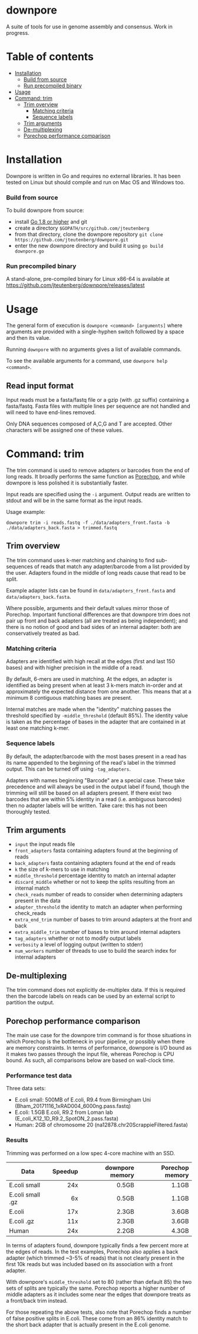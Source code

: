 # downpore
A suite of tools for use in genome assembly and consensus. Work in progress.

# Table of contents
* [Installation](#installation)
  * [Build from source](#build-from-source)
  * [Run precompiled binary](#run-precompile-binary)
* [Usage](#usage)
* [Command: trim](#command-trim)
  * [Trim overview](#trim-overview)
    * [Matching criteria](#matching-criteria)
    * [Sequence labels](#sequence-labels)
  * [Trim arguments](#trim-arguments)
  * [De-multiplexing](#de-multiplexing)
  * [Porechop performance comparison](#porechop-performance-comparison)

# Installation
Downpore is written in Go and requires no external libraries. It has been tested on Linux but should compile and run on Mac OS and Windows too.

### Build from source
To build downpore from source:

* install [Go 1.8 or higher](https://golang.org/doc/install) and git
* create a directory `$GOPATH/src/github.com/jteutenberg`
* from that directory, clone the downpore repository `git clone https://github.com/jteutenberg/downpore.git`
* enter the new downpore directory and build it using `go build downpore.go`

### Run precompiled binary
A stand-alone, pre-compiled binary for Linux x86-64 is available at https://github.com/jteutenberg/downpore/releases/latest

# Usage
The general form of execution is
```downpore <command> [arguments]```
where arguments are provided with a single-hyphen switch followed by a space and then its value.

Running `downpore` with no arguments gives a list of available commands.

To see the available arguments for a command, use `downpore help <command>`.

## Read input format
Input reads must be a fasta/fastq file or a gzip (with .gz suffix) containing a fasta/fastq. Fasta files with multiple lines per sequence are not handled and will need to have end-lines removed.

Only DNA sequences composed of A,C,G and T are accepted. Other characters will be assigned one of these values.

# Command: trim
The trim command is used to remove adapters or barcodes from the end of long reads. It broadly performs the same function as [Porechop](https://github.com/rrwick/Porechop), and while downpore is less polished it is substantially faster.

Input reads are specified using the `-i` argument. Output reads are written to stdout and will be in the same format as the input reads.

Usage example:

```downpore trim -i reads.fastq -f ./data/adapters_front.fasta -b ./data/adapters_back.fasta > trimmed.fastq```

## Trim overview
The trim command uses k-mer matching and chaining to find sub-sequences of reads that match any adapter/barcode from a list provided by the user.  Adapters found in the middle of long reads cause that read to be split.

Example adapter lists can be found in `data/adapters_front.fasta` and `data/adapters_back.fasta`.

Where possible, arguments and their default values mirror those of Porechop. Important functional differences are that downpore trim does not pair up front and back adapters (all are treated as being independent); and there is no notion of good and bad sides of an internal adapter: both are conservatively treated as bad.

### Matching criteria
Adapters are identified with high recall at the edges (first and last 150 bases) and with higher precision in the middle of a read.

By default, 6-mers are used in matching. At the edges, an adapter is identified as being present when at least 3 k-mers match in-order and at approximately the expected distance from one another. This means that at a minimum 8 contiguous matching bases are present.

Internal matches are made when the "identity" matching passes the threshold specified by `-middle_threshold` (default 85%). The identity value is taken as the percentage of bases in the adapter that are contained in at least one matching k-mer. 

### Sequence labels
By default, the adapter/barcode with the most bases present in a read has its name appended to the beginning of the read's label in the trimmed output. This can be turned off using `-tag_adapters`.

Adapters with names beginning "Barcode" are a special case. These take precedence and will always be used in the output label if found, though the trimming will still be based on all adapters present. If there exist two barcodes that are within 5% identity in a read (i.e. ambiguous barcodes) then no adapter labels will be written. Take care: this has not been thoroughly tested.

## Trim arguments
* `input` the input reads file
* `front_adapters` fasta containing adapters found at the beginning of reads
* `back_adapters` fasta containing adapters found at the end of reads
* `k` the size of k-mers to use in matching
* `middle_threshold` percentage identity to match an internal adapter
* `discard_middle` whether or not to keep the splits resulting from an internal match
* `check_reads` number of reads to consider when determining adapters present in the data
* `adapter_threshold` the identity to match an adapter when performing check_reads
* `extra_end_trim` number of bases to trim around adapters at the front and back
* `extra_middle_trim` number of bases to trim around internal adapters
* `tag_adapters` whether or not to modify output labels
* `verbosity` a level of logging output (written to stderr)
* `num_workers` number of threads to use to build the search index for internal adapters

## De-multiplexing
The trim command does not explicitly de-multiplex data. If this is required then the barcode labels on reads can be used by an external script to partition the output.

## Porechop performance comparison
The main use case for the downpore trim command is for those situations in which Porechop is the bottleneck in your pipeline, or possibly when there are memory constraints. In terms of performance, downpore is I/O bound as it makes two passes through the input file, whereas Porechop is CPU bound. As such, all comparisons below are based on wall-clock time.

### Performance test data
Three data sets: 
* E.coli small: 500MB of E.coli, R9.4 from Birmingham Uni (Bham_20171116_1xRAD004_6000ng.pass.fastq)
* E.coli: 1.5GB E.coli, R9.2 from Loman lab (E_coli_K12_1D_R9.2_SpotON_2.pass.fasta)
* Human: 2GB of chromosome 20 (na12878.chr20ScrappieFiltered.fasta) 

### Results

Trimming was performed on a low spec 4-core machine with an SSD.

Data | Speedup | downpore memory | Porechop memory 
---| ---:| ---:| ---:
E.coli small | 24x | 0.5GB | 1.1GB 
E.coli small .gz | 6x | 0.5GB | 1.1GB 
E.coli | 17x | 2.3GB  | 3.6GB 
E.coli .gz | 11x | 2.3GB | 3.6GB 
Human | 24x | 2.2GB | 4.3GB 

In terms of adapters found, downpore typically finds a few percent more at the edges of reads. In the test examples, Porechop also applies a back adapter (which trimmed ~3-5% of reads) that is not clearly present in the first 10k reads but was included based on its association with a front adapter.

With downpore's `middle_threshold` set to 80 (rather than default 85) the two sets of splits are typically the same. Porechop reports a higher number of middle adapters as it includes some near the edges that downpore treats as a front/back trim instead.

For those repeating the above tests, also note that Porechop finds a number of false positive splits in E.coli. These come from an 86% identity match to the short back adapter that is actually present in the E.coli genome.
